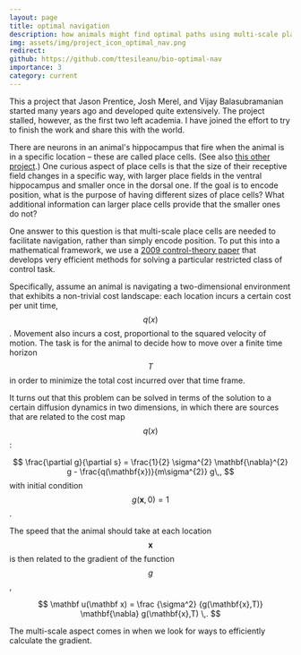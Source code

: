 ```yaml
---
layout: page
title: optimal navigation
description: how animals might find optimal paths using multi-scale place cells
img: assets/img/project_icon_optimal_nav.png
redirect: 
github: https://github.com/ttesileanu/bio-optimal-nav
importance: 3
category: current
---
```


This a project that Jason Prentice, Josh Merel, and Vijay Balasubramanian started many
years ago and developed quite extensively. The project stalled, however, as the first
two left academia. I have joined the effort to try to finish the work and share this
with the world.

There are neurons in an animal's hippocampus that fire when the animal is in a specific
location – these are called place cells. (See also
[this other project](/projects/koopman_grid).) One curious aspect of place cells is that
the size of their receptive field changes in a specific way, with larger place fields in
the ventral hippocampus and smaller once in the dorsal one. If the goal is to encode
position, what is the purpose of having different sizes of place cells? What additional
information can larger place cells provide that the smaller ones do not?

One answer to this question is that multi-scale place cells are needed to facilitate
navigation, rather than simply encode position. To put this into a mathematical
framework, we use a [2009 control-theory paper](https://www.pnas.org/content/106/28/11478.short)
that develops very efficient methods for solving a particular restricted class of
control task.

Specifically, assume an animal is navigating a two-dimensional environment that exhibits
a non-trivial cost landscape: each location incurs a certain cost per unit time,
$$q(x)$$. Movement also incurs a cost, proportional to the squared velocity of motion.
The task is for the animal to decide how to move over a finite time horizon $$T$$ in
order to minimize the total cost incurred over that time frame.

It turns out that this problem can be solved in terms of the solution to a certain
diffusion dynamics in two dimensions, in which there are sources that are related to the
cost map $$q(x)$$:

$$ \frac{\partial g}{\partial s} = \frac{1}{2} \sigma^{2} \mathbf{\nabla}^{2} g - \frac{q(\mathbf{x})}{m\sigma^{2}} g\,, $$
with initial condition $$g(\mathbf x, 0) = 1$$.

The speed that the animal should take at each location $$\mathbf x$$ is then related to
the gradient of the function $$g$$,

$$ \mathbf u(\mathbf x) =  \frac {\sigma^2} {g(\mathbf{x},T)} \mathbf{\nabla} g(\mathbf{x},T) \,. $$

The multi-scale aspect comes in when we look for ways to efficiently calculate the
gradient.
